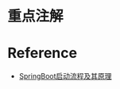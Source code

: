 # 重点注解

# Reference
- [SpringBoot启动流程及其原理
](https://blog.csdn.net/weixin_30364147/article/details/97326919?ops_request_misc=%257B%2522request%255Fid%2522%253A%2522159722326819725250102112%2522%252C%2522scm%2522%253A%252220140713.130102334..%2522%257D&request_id=159722326819725250102112&biz_id=0&utm_medium=distribute.pc_search_result.none-task-blog-2~all~top_click~default-1-97326919.pc_ecpm_v3_pc_rank_v3&utm_term=springboot%E7%9A%84%E5%90%AF%E5%8A%A8%E6%B5%81%E7%A8%8B%E5%8F%8A%E5%8E%9F%E7%90%86&spm=1018.2118.3001.4187)
